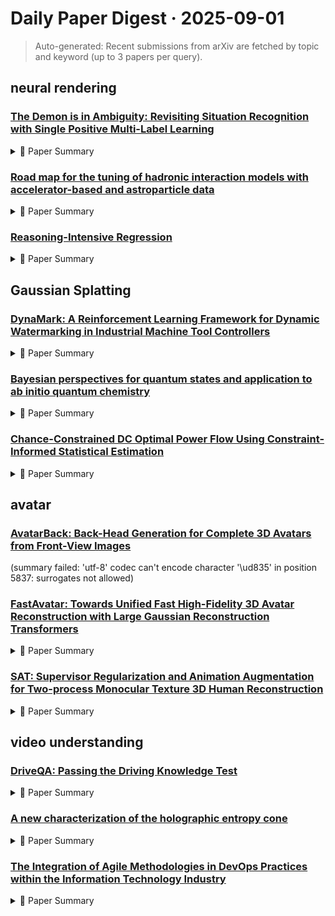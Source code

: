 # Daily Paper Digest · 2025-09-01
> Auto-generated: Recent submissions from arXiv are fetched by topic and keyword (up to 3 papers per query).

## neural rendering

### [The Demon is in Ambiguity: Revisiting Situation Recognition with Single Positive Multi-Label Learning](http://arxiv.org/pdf/2508.21816v1)


<!--break-out-of-list-->
<details markdown="1">
<summary>📄 Paper Summary </summary>

### 1. Task / Problem
- Verb classification in context recognition

### 2. Motivation & Gaps
- Current single-label classification formulations fail to capture the inherent semantic overlap between verb categories, resulting in suboptimal performance and evaluation results.

- **Related work challenges:**
  - Current approaches in verb classification: Treating verb classification as a multi-class classification problem misrepresents the nature of visual event recognition.
  - Empirical analysis of verb classification: Identifying ambiguity as a pervasive yet understudied challenge.
  - Existing datasets like imSitu: Cost-prohibitive to annotate in a multi-label manner.
  - Yatskar et al. [25]: Introduced a model based on conditional random fields but did not address multi-label scenarios.
  - Pratt et al. [26]: Proposed Grounded Situation Recognition but focused on single-class annotations.
  - Recent studies [17], [18]: Focused on large-scale vision-language models without exploring multi-label annotations.
  - Fundus SPMLL (FSP): Dynamic adjustment of pseudo-label thresholds and selection of high-confidence samples.
  - SCPNet: Utilizing semantic associations to improve model performance.
  - HSPNet: Exploring inherent label-group dependency and refining label features.
  - SigRL: Capturing multi-label correlations via graph structures.
  - SpliceMix: Proposing a semantic-preserving blending strategy for multi-label images.
  - N/A: N/A
  - FrameNet: Lack of ground-truth multi-label annotations for verb classification.
  - ClipSitu Verb MLP: Difficulty in differentiating classes with subtle differences.
  - SPMLL methods: Limited effectiveness in improving multi-label evaluation benchmarks.
  - SCPNet: Marginal MAP gains despite using a GCN module.
  - ROLE method: Stabilizes training but reduces Top-1 accuracy.
  - Multi-label learning from single positive labels: Inability to effectively handle ambiguity in verb classification.
  - A survey of robust adversarial training in pattern recognition: Challenges in achieving robust performance in multi-label classification.
  - Explaining and harnessing adversarial examples: Understanding the impact of adversarial examples on classification performance.
  - N/A: N/A

### 3. Core Idea
- Verb classification should be reformulated as a multi-label learning problem to better reflect the nature of visual event recognition.

### 4. Method
- **Pipeline**: Formulate verb classification as a single forward multi-label learning (SPMLL) problem.
- **Architecture / Loss / Training**: GE-VerbMLP combines GNNs and adversarial training for robust performance.
- **Complexity / Resources**: High computational costs due to the construction of a full training-set adjacency matrix.

### 5. Experiments
- **Datasets & Metrics**: Created a large-scale multi-label evaluation benchmark to enable proper evaluation of SR models.
- **Baselines**: BCE, CE (CLIPSitu), CRF (CVPR 16’), ClipSitu (W ACV 24’), CoFormer (CVPR 22’), FGSM, Focal, GSRTR (BMVC 21’), JSL (ECCV 20’), N/A, PGD, RE-VGG (CVPR 20’), SPMLL BCE-LS, SPMLL EM, SPMLL EM-APL, SPMLL EPR, SPMLL ROLE, SPMLL SCPNet, SPMLL SMILE, SPMLL SPLC, SPMLL W AN, Traditional multi-class classification methods
- **Main Results**: GE-VerbMLP improves multi-label accuracy by over 3% while maintaining competitive top-1/5 performance.
- **Ablations**: Ablation studies show that both GCN and adversarial training enhance multi-label classification ability.
- **Limitations / Stress Tests**: Adversarial training methods FGSM and PGD do not hurt accuracy but PGD provides higher MAP performance gain.

### 6. Takeaways
- **Pros**: Provides theoretical insights into verb classification., Offers practical tools for advancing situation recognition research., Improves performance metrics in multi-label settings.
- **Cons**: Requires extensive empirical analysis., Challenges in annotating large-scale datasets., Complexity in model training and evaluation.
- **Future Work**: Explore further applications of SPMLL in other domains., Develop more efficient annotation strategies for multi-label datasets., Investigate additional model architectures for improved performance.

</details>

### [Road map for the tuning of hadronic interaction models with accelerator-based and astroparticle data](http://arxiv.org/pdf/2508.21796v1)


<!--break-out-of-list-->
<details markdown="1">
<summary>📄 Paper Summary </summary>

### 1. Task / Problem
- Measurement of b-quark production cross-section

### 2. Motivation & Gaps
- The study aims to measure the b-quark production cross-section in proton-proton collisions at different energy levels.

- **Related work challenges:**
  - Existing event generators: Inconsistency in predictions when applied to astroparticle experiments
  - Phenomenological models inspired by Quantum Chromodynamics: Cannot guarantee completeness or correctness over the full phase space
  - Tuning processes: Need for simultaneous tuning with both accelerator and astroparticle data
  - Previous generations of astroparticle experiments: Not precise enough for accurate event generation.
  - QCD-inspired phenomenological models: May not be entirely correct or complete across the entire phase-space.
  - Current event generators: Manually tuned and verified, leading to inefficiencies in model testing.
  - Workshops at CERN: Lack of cross-section data for hadronic interaction models
  - Current state of tuning event generators: Need for tools to be extended or replaced for global tuning
  - EPOS and QGSJet models: Need to reliably extrapolate from hadron-hadron to hadron-nucleus and nucleus-nucleus interactions.
  - Sibyll: Inclusion of heavy quark production in event generators for EAS simulation.
  - Pythia: Modeling nuclear interactions in air showers with different PDFs.
  - Conex: Limited to calculating some air shower observables.
  - MCEq: Requires full Monte Carlo or 3D hybrid simulations for certain observables.
  - Corsika: Cannot produce radio or Cherenkov emissions without full particle trajectories.
  - N/A: Global tuning will likely reveal discrepancies between models and data.
  - N/A: Hidden systematic effects in the measurements may exist that are not covered by the quoted uncertainties.
  - N/A: Models may lack the necessary physical content, robustness, and flexibility to reproduce all available measurements.
  - Current event generators used to simulate air showers: Show considerable spread in predictions for hadron multiplicity in proton-oxygen collisions.
  - LHC beams probing various collision systems: Reference systems are not ideal for air showers.
  - Measurements in the forward region: Highlight the importance of accurate measurements for tuning hadronic interaction models.
  - Previous studies on muon production in air showers: Inconsistent predictions of muon densities and production depths across different event generators.
  - LHC data integration into tuning models: Persistent discrepancies in muon counts despite incorporating LHC data.
  - Core-corona model studies: Insufficient resolution of muon deficit in simulations.
  - Standard Model uncertainties: None of the variations could increase muon number Nµ by more than 10%, which is insufficient to align with the data from the Pierre Auger Observatory.
  - Sibyll⋆: The strangeball model could not consistently describe the mean and variance of Xmax in air showers due to inelasticity enhancement.
  - Tuning of event generators: The internal tuning interface is not documented, making it difficult to reproduce results and incorporate new data.
  - Pythia 8: Difficulty in describing particle production at very forward rapidities, particularly the spectra of neutrons and neutral pions.
  - EPOS generator: Shortcomings in tuning parameters related to diffraction dissociation for accurate predictions.
  - Sibyll: Inadequate performance in simulating air showers and forward physics.
  - Existing tuning methods for HEP data: Limited to small subsets of parameters and not feasible for EAS data.
  - Rivet software: Designed for particle graphs, not suitable for air shower data representation.
  - Bayesian tuning methods: Need for fast air shower simulations and integration with existing frameworks.
  - Rivet software: Decoupling from the Rivet release cycle and adapting to new translators.
  - Pythia 8/Angantyr: Poor integration with air shower simulation codes.
  - Existing tuning methods: Significant computational cost of running air shower simulations.
  - EPOS: Focus on heavy-ion collisions
  - Pythia: Primarily developed for high-energy particle physics
  - Sibyll and QGSJet: Designed for extensive air shower modeling
  - EPOS LHC-R: Simplified hadronization in high-energy environments compared to EPOS4.
  - QGSJet-III: Incorporating higher twist corrections and improving pion exchange treatment.
  - Sibyll: Balancing simplicity with the inclusion of important microscopic physics concepts.
  - Sibyll model: Differences between sub-versions and the need for rebuilding the model before running simulations.
  - Pythia 8: Handling nuclear targets and increasing problems with numerical precision.
  - UrQMD: Transition from central collision area to the periphery of the interaction zone.
  - Corsika: Limited parallelization possibilities and difficult maintenance.
  - Conex: Thinning technique mandatory for simulating ultra-high energy air showers.
  - MCEq: Speed limitations compared to Monte Carlo simulations.
  - CRPropa: Uncertainties in hadronic interaction models resulting in flux differences for high-energy neutrinos and photons.
  - Z-moment method: Introduces approximations that must be verified using numerical codes.
  - ALICE: Theoretical uncertainties in event generators that interpret air shower data.
  - ALICE measurements of multiplicity-dependent strangeness enhancement: Understanding the modification of hadronization in dense final states and its dependence on charged-particle multiplicity.
  - LHCb measurements of D and B meson production: Constraining parton distribution functions in proton and lead nuclei.
  - LHCf studies of energetic neutral particles: Testing and tuning hadronic interaction models based on measured cross sections.
  - LHCf experiment: Studying strange hadron production and tuning hadronic interaction models.
  - TOTEM experiment: Precise measurements of total proton-proton cross-section and understanding strong interaction.
  - FASER experiment: Searching for new light and weakly interacting particles in high-energy collisions.
  - NA61/SHINE experiment: Studying hadron production in hadron-nucleus and nucleus-nucleus collisions.
  - Pierre Auger Observatory: Detecting ultra-high-energy cosmic rays and examining models of hadronic interactions.
  - Ref. [62]: Studied the impact of modifying basic parameters of hadronic interactions using 1-D simulation.
  - AugerPrime upgrade: Enhances particle physics capabilities and increases sensitivity to primary mass.
  - IceCube Neutrino Observatory: Measures high-energy muons and charged secondaries to study hadronic interactions.
  - KASCADE: The models systematically underpredict the muon content of the showers.
  - KASCADE-Grande: Inconsistencies in describing muon content across different zenith angles and energies.
  - WHISP meta-analysis: Diversity of measurements complicates direct comparisons and introduces systematic shifts in energy scales.
  - N/A: The lack of a coherent global picture from 1 PeV to 10 EeV due to varying conditions under which experiments were conducted.
  - Established automatic tuning methods: Require the construction of a surrogate model, adding complexity and suffering from the curse of dimensionality.
  - Direct tuning via stochastic gradient descent (SGD): Exploding gradients and the need for careful gradient computation.
  - N/A: N/A
  - N/A: N/A
  - N/A: N/A
  - N/A: N/A
  - Alexander Aab et al. (2016): Testing hadronic-model predictions of depth of maximum of air-shower profiles and ground-particle signals.
  - A. Abdul Halim et al. (2024): N/A
  - Maximilian Reininghaus et al. (2021): Air shower genealogy for muon production.
  - N/A: N/A
  - Characteristics of the diffuse astrophysical electron and tau neutrino flux with six years of IceCube high energy cascade data: Limited understanding of the characteristics of the diffuse neutrino flux.
  - Improved Characterization of the Astrophysical Muon–neutrino Flux with 9.5 Years of IceCube Data: Challenges in accurately characterizing the muon-neutrino flux.
  - Seasonal variation of atmospheric muons in IceCube: Understanding seasonal variations and their impact on measurements.
  - Measurement of B+, B0 and Λ0 b production in pPb collisions at √sNN = 8.16 TeV: Understanding the differences in production mechanisms between pp and pPb collisions.
  - Measurement of the Prompt D0 Nuclear Modification Factor in p-Pb Collisions at sNN=8.16 TeV: Accurately measuring nuclear modification factors in heavy-ion collisions.

### 3. Core Idea
- To provide precise measurements of b-quark production cross-sections to enhance the understanding of quantum chromodynamics (QCD) in high-energy collisions.

### 4. Method
- **Pipeline**: Data collection from pp collisions at 7 and 13 TeV, followed by analysis using advanced statistical methods.
- **Architecture / Loss / Training**: Utilizes a surrogate model and stochastic gradient descent for parameter tuning.
- **Complexity / Resources**: Utilized high-energy particle detectors and computational resources for data analysis.

### 5. Experiments
- **Datasets & Metrics**: Data from pp collisions at 7 and 13 TeV, analyzed using various statistical metrics.
- **Baselines**: ALICE measurements, CORSIKA simulations, CRPropa, Classic tuning, Classical analysis methods, Conex, Corsika, Corsika 8, DPMJET, EPOS, EPOS LHC, EPOS LHC-R, EPOS-LHC, EPOS4, Existing event generators tuned to accelerator data, Existing models of neutrino flux, FLUKA, Global tuning, HDPM, LHCb measurements, LHCf measurements, MCEq, N/A, NeXus 2, Previous event generators, Previous measurements of atmospheric muon flux, Previous measurements of b-quark production, Pythia, Pythia 8, Pythia 8/Angantyr, QGSJET, QGSJET-II-04, QGSJet, QGSJet-II-04, QGSJet-II.04, QGSJet-III, SIBYLL, SIBYLL-2.3d, Sibyll, Sibyll 2.1, Sibyll 2.3, Sibyll 2.3d, Surrogate model-based tuning, Theoretical predictions from QCD models, Traditional tuning methods, UrQMD, VENUS
- **Main Results**: The measured cross-sections provide new insights into b-quark production mechanisms.
- **Ablations**: The paper discusses the impact of different tuning parameters and the necessity of expert knowledge in selecting appropriate measurements.
- **Limitations / Stress Tests**: The necessity for fast air shower simulations was highlighted.

### 6. Takeaways
- **Pros**: Improved accuracy in event simulations, Enhanced ability to predict rare events, Potential for better experimental designs and analysis methods
- **Cons**: Current models may not be fully compatible with astroparticle data, Complexity in integrating two different data sources, Need for extensive validation of new tuning methods
- **Future Work**: Further research on global tuning methodologies, Development of new event generators incorporating both data types, Exploration of machine learning techniques for improved predictions

</details>

### [Reasoning-Intensive Regression](http://arxiv.org/pdf/2508.21762v1)


<!--break-out-of-list-->
<details markdown="1">
<summary>📄 Paper Summary </summary>

### 1. Task / Problem
- Mathematical Error Detection and Essay Grading

### 2. Motivation & Gaps
- The paper addresses the need for accurate error detection in mathematical solutions and the evaluation of AI-generated responses against reference answers.

- **Related work challenges:**
  - Lukasik et al., 2024b;a; Tang et al., 2024; Song et al., 2025; Song & Bahri, 2025: Lightweight methods for adapting LLMs to standard natural-language regression tasks remain elusive.
  - Merrill & Sabharwal, 2024: RiR problems require explicit step-by-step problem decomposition, which is not addressed by existing methods.
  - Kimi Team, 2025; Ankner et al., 2024a: Current scoring paradigms assume large amounts of labeled data and compute, which is not feasible for many applications.
  - Su et al. (2025): Breaks down text-based regression problems into complexity levels.
  - Breton et al. (2025): Demonstrates the inadequacy of NMSE for RiR problems.
  - Zheng et al. (2024): Tests models' ability to predict mathematical solution errors.
  - MIPRO: Existing prompt optimizers typically seek to improve based on individual failures.
  - GEPA: Optimizing prompts for RiR tasks requires consideration of patterns across examples rather than just per-example errors.
  - N/A: N/A
  - gpt-4.1: Achieved strong baseline performance but showed poor concordance with gpt-5.
  - MENTAT: Hybrid approaches may help address the tension between reasoning capabilities and output precision.
  - N/A: N/A
  - N/A: N/A
  - Wang et al., 2024a: Propose a fusion-of-experts method for supervised learning but face challenges in optimizing LLMs for regression tasks.
  - Lukasik et al., 2024b: Demonstrate fundamental optimization challenges for regression tasks using decoder-only Transformers.
  - Mahan et al., 2024: Explore reasoning-oriented regression tasks but rely heavily on fine-tuning LLMs.
  - Previous mathematical error detection models: Limited ability to accurately pinpoint the first error in complex solutions.
  - Existing evaluation frameworks for LLMs: Inadequate metrics for assessing the quality of generated responses.
  - Mathematical Error Detection: Identifying the first incorrect step in a solution.
  - Pairwise RAG Comparison: Assessing the truthfulness and completeness of AI responses.
  - Mathematical Error Detection: Identifying the first error in a mathematical solution.
  - Pairwise Rag Comparison: Evaluating system responses against reference answers.
  - Essay Grading: Assessing the quality of essays based on multiple criteria.

### 3. Core Idea
- The paper presents methods for evaluating mathematical solutions, system responses, and essays through structured scoring systems.

### 4. Method
- **Pipeline**: Step-by-step analysis of responses and solutions.
- **Architecture / Loss / Training**: Utilizes MLP and NeoBERT architectures with Weighted CCC and NMSE loss functions.
- **Complexity / Resources**: Training requires standard datasets, PyTorch for implementation, and GPU acceleration for efficiency.

### 5. Experiments
- **Datasets & Metrics**: The experiments utilize datasets for mathematical error detection and pairwise RAG comparison, with metrics based on correctness scores.
- **Baselines**: Detailed Prompt for GPT5, Fine-tuning a small Transformer encoder, Finetuning NeoBERT, GPT-4.1, GPT-5, MENTAT, N/A, NeoBERT, Previous error detection methods, Previous grading systems, Previous mathematical error detection models, Prompting a large language model, Reference answers, Standard evaluation metrics for LLMs, gpt-4.1, gpt-5
- **Main Results**: Scores are generated based on the accuracy of the solutions and the quality of AI responses.
- **Ablations**: Ablation studies were conducted to assess the impact of different model configurations on performance.
- **Limitations / Stress Tests**: Limitations include potential overfitting and the challenge of generalizing across diverse mathematical problems.

### 6. Takeaways
- **Pros**: MENTAT delivers consistent improvements in quality for RiR tasks., The method effectively combines deep reasoning capabilities with precise numerical predictions., It is lightweight and suitable for applications with limited data.
- **Cons**: MENTAT still leaves large headroom for improvement in many RiR settings., The method may not generalize well to all types of regression tasks., It relies on the quality of initial prompts, which can affect performance.
- **Future Work**: Explore further enhancements to the prompt optimization process., Investigate the application of MENTAT to a broader range of regression tasks., Develop methods to better handle larger datasets and more complex reasoning requirements.

</details>

## Gaussian Splatting

### [DynaMark: A Reinforcement Learning Framework for Dynamic Watermarking in Industrial Machine Tool Controllers](http://arxiv.org/pdf/2508.21797v1)


<!--break-out-of-list-->
<details markdown="1">
<summary>📄 Paper Summary </summary>

### 1. Task / Problem
- Dynamic watermarking in industrial control systems

### 2. Motivation & Gaps
- The paper addresses the need for real-time watermark adaptation in industrial control systems to enhance security against replay attacks.

- **Related work challenges:**
  - Existing watermarking methods: Assume static conditions and do not adapt to dynamic changes in MTC behavior.
  - Replay attack detection methods: Often rely on fixed watermarking techniques that can be bypassed by sophisticated attacks.
  - Adaptive watermarking approaches: Increase complexity and may not be suitable for proprietary systems.
  - Mo et al. [17]: Assumes LTI-Gaussian models and static watermark intensity, limiting effectiveness against dynamic changes.
  - Various watermarking frameworks: Depend on stationary LTI dynamics and i.i.d. Gaussian noise, which undermines detection in modern MTCs.
  - Control-theoretic optimization approaches: Cannot adapt to dynamic changes, leading to a fragile trade-off between control performance and intrusion detection.
  - Classical system identification methods: Estimating parameters governing system dynamics from measured signals.
  - Piecewise linear modeling: Capturing nonlinearities in inherently nonlinear dynamic systems.
  - Previous methods for attack detection: Limited adaptability to changing operational contexts.
  - Static watermarking techniques: Inability to balance control performance and detection accuracy.
  - Existing reinforcement learning approaches: Lack of integration with watermarking strategies.
  - Existing watermarking techniques: Balancing detection accuracy and control performance.
  - Fixed-variance watermarking methods: Inflexibility in adapting to changing system conditions.
  - Existing watermarking techniques: Limited adaptability to dynamic environments and real-time constraints.
  - Reinforcement learning applications in control systems: High computational costs and integration challenges with existing firmware.
  - Optimization-based watermarking paradigms: These paradigms offer closed-form expressions but struggle with non-linear time-variant dynamics.
  - Security of smart manufacturing systems: Dependence on stationary LTI and Gaussian assumptions.
  - Big data analytics for smart factories of the future: Inadequacy of existing methods for dynamic environments.
  - A review of cybersecurity guidelines for manufacturing factories in industry 4.0: Lack of adaptive solutions for varying attack dynamics.
  - Detecting integrity attacks on SCADA systems: Existing methods may not effectively handle dynamic environments.
  - Robust physical watermarking for control systems: Challenges in maintaining integrity under various attack scenarios.
  - Sequential detection of replay attacks: Need for improved detection mechanisms in complex systems.
  - Previous watermarking techniques: Limited effectiveness against sophisticated attacks.
  - Existing detection methods: Inability to adapt to changing attack patterns.
  - Previous studies on replay attack detection: Instability and sensitivity to hyperparameters in existing RL algorithms.
  - Previous watermarking techniques: Lack of adaptability to real-time changes in system dynamics.
  - Existing reinforcement learning methods: Insufficient integration with multi-rate decision-making processes.

### 3. Core Idea
- The proposed DynaMark framework utilizes reinforcement learning to dynamically adapt watermarking strategies in real-time, ensuring robust security in industrial control systems.

### 4. Method
- **Pipeline**: The DynaMark framework operates through a multi-rate online decision-making pipeline that coordinates three strobes for data acquisition, belief updating, and watermark generation.
- **Architecture / Loss / Training**: The architecture employs a DDPG implementation with specific hyperparameters tailored for both numerical studies and physical testbed evaluations.
- **Complexity / Resources**: The system is designed to operate efficiently with a replay buffer and optimized for real-time processing, requiring moderate computational resources.

### 5. Experiments
- **Datasets & Metrics**: The experiments utilize a physical testbed and numerical simulations to evaluate the performance of the DynaMark framework.
- **Baselines**: Classical detection methods, Constant variance watermarking methods, Constant-covariance watermarking schemes, Constant-variance watermarking methods, Constant-variance watermarking techniques, High-variance baseline, High-variance watermarking, Low-variance watermarking, No watermark baseline, Non-watermarked control systems, Optimization-based baselines relying on LTI assumption, Standard DDPG implementations, Static detection algorithms, Static watermarking methods, Static watermarking techniques, Traditional attack detection algorithms, Traditional reinforcement learning approaches, Traditional watermarking methods, Traditional watermarking techniques
- **Main Results**: DynaMark demonstrates superior adaptability and security performance compared to baseline methods, effectively mitigating replay attacks.
- **Ablations**: Ablation studies indicate the importance of each component in the multi-rate decision-making process for achieving optimal performance.
- **Limitations / Stress Tests**: The framework's performance may be limited by the computational resources available and the complexity of the control environment.

### 6. Takeaways
- **Pros**: Significant reduction in watermark energy consumption., Maintains control performance while enhancing detection capabilities., Adaptable to various linear systems without needing detailed system knowledge.
- **Cons**: Increased complexity in implementation., Potential challenges in proprietary system integration., Dependence on real-time data quality for effective performance.
- **Future Work**: Explore integration with more complex, non-linear systems., Investigate further enhancements in detection algorithms., Develop user-friendly interfaces for easier implementation in industrial settings.

</details>

### [Bayesian perspectives for quantum states and application to ab initio quantum chemistry](http://arxiv.org/pdf/2508.21729v1)


<!--break-out-of-list-->
<details markdown="1">
<summary>📄 Paper Summary </summary>

### 1. Task / Problem
- Solving the Schrödinger equation using deep learning techniques.

### 2. Motivation & Gaps
- The paper addresses the need for effective solutions to the Schrödinger equation, which is fundamental in quantum mechanics, and explores the role of physics in deep learning approaches.

- **Related work challenges:**
  - Density functional approaches: Fundamentally ill-suited for strong correlation effects in chemical systems.
  - Quantum Monte Carlo approaches: Favoring first quantized representation, which may not capture all aspects of many-electron states.
  - Machine learning models: Need for efficient representations of many-electron states to inform chemical behavior.
  - FermiNet: Dependence on all electron coordinates necessitates a compact yet flexible functional form.
  - PauliNet: The complexity of evaluating local energy in second quantization is significantly higher than in first quantization.
  - Backflow wavefunctions: Fixed parameterizations limit the flexibility in describing correlated physics.
  - Correlator Product States (CPS): The complexity of CPS grows exponentially with the size of the plaquettes, making it intractable for large systems.
  - Mean-field treatments: Mean-field approaches neglect electron correlations, requiring quantum fluctuations for accurate descriptions.
  - Data-driven techniques: There is no general recipe for designing plaquettes to achieve optimal approximations for quantum states.
  - Kernel models: Need for a practical way to evaluate models with an exponentially large set of features.
  - Gaussian process regression: Capturing arbitrary correlations without specifying a restricted set of plaquettes.
  - Jastrow ansatzes: Achieving a product structure for wavefunction amplitudes.
  - Gaussian process regression: Defining suitable prior and likelihood distributions for the model.
  - Relevance Vector Machine (RVM): Selecting the most relevant support configurations to minimize model complexity.
  - Ref. [44]: Need for efficient selection of support configurations in quantum state modeling.
  - Ref. [49]: Improving the GPS model without discrete support configurations.
  - Ref. [53]: Generalization problems in quantum state tomography.
  - Ref. [61]: Frustrated magnetic orders are notoriously hard to capture.
  - Ref. [49]: Limited data sets pose challenges for effective supervised learning.
  - Ref. [50]: Overfitting in traditional fitting strategies.
  - Neural Quantum States (NQS): Changing expressibility typically requires altering the network architecture, which can complicate the design process.
  - Variational Monte Carlo (VMC): Efficient evaluation of expectation values in high-dimensional Hilbert spaces.
  - Reference [75]: The computational cost of model evaluation limits the application of backflow correlations to small system sizes.
  - Boys-localized orbitals: Complexity in representing and learning the wavefunction in canonical basis.
  - Autoregressive GPS variants: Challenges in accurately representing signed target states in higher-dimensional systems.
  - Fermionic GPS models: Need for explicit anti-symmetrization to capture electronic structure accurately.
  - Ref. [74]: Demonstrates the application of GPS augmented Slater determinant ansatz for a three-dimensional system of hydrogen atoms.
  - Ref. [102]: Shows the use of an MPS model for image recognition, highlighting the need for effective representations in machine learning.
  - Ref. [102]: Alternative choices for input encoding could be obtained by discretizing the greyscale value.
  - Ref. [137]: The classification accuracies achieved for the MNIST dataset do not reach the overall highest accuracies achieved with some ML approaches.
  - Ref. [109]: Models with higher support dimensions show a small degree of overfitting to the training data.
  - Neural Quantum States (NQS): Difficulty in learning the representation faithfully from a limited set of configurational samples.
  - Variational Monte Carlo (VMC): Numerical approaches influenced by noise of estimation procedures.
  - Bayesian machine learning principles: Limited success in quantum chemistry applications.
  - Gaussian processes for machine learning: N/A
  - Approximating strongly correlated wave functions with correlator product states: N/A
  - Explicitly correlated electronic structure theory for complex systems: N/A
  - Gaussian Process States: A Data-Driven Representation of Quantum Many-Body Physics: Limited scalability and efficiency in representing complex quantum states.
  - A Bayesian inference framework for compression and prediction of quantum states: Challenges in accurately predicting quantum states with existing frameworks.
  - Learning ground states of gapped quantum Hamiltonians with Kernel Methods: Difficulty in learning ground states effectively using traditional methods.
  - Solving many-electron Schrödinger equation using deep neural networks: Complexity of many-electron systems.
  - Ab initio quantum chemistry with neural-network wave-functions: Need for accurate wave-function representations.
  - Backflow Transformations via Neural Networks for Quantum Many-Body Wave Functions: Optimization of neural network architectures for quantum systems.
  - N/A: N/A

### 3. Core Idea
- The integration of deep learning techniques with physical principles to enhance the accuracy and efficiency of solving the Schrödinger equation.

### 4. Method
- **Pipeline**: Utilizes a deep learning framework to model quantum states and solve the Schrödinger equation.
- **Architecture / Loss / Training**: Employs neural network architectures with specific loss functions tailored for quantum mechanics.
- **Complexity / Resources**: Requires significant computational resources for training and inference due to the complexity of quantum systems.

### 5. Experiments
- **Datasets & Metrics**: Evaluates performance on synthetic datasets representing quantum states and compares against traditional methods.
- **Baselines**: Backflow wavefunctions, Canonical basis of Hartree-Fock orbitals, Classical GPS model, Correlator Product States (CPS), Density functional approaches, Direct least squares minimization with Adam optimizer, FermiNet, Jastrow ansatzes, MPS model, Mean-field solutions, Mean-field treatments, N/A, Neural Quantum States, Non-autoregressive GPS model, Other machine learning approaches for quantum state inference, Other machine learning approaches in quantum chemistry, PauliNet, Quantum Monte Carlo approaches, Random selection of support configurations, Slater determinants, Standard Bayesian optimization techniques, Standard Gaussian process models, State-of-the-art approaches listed on https://paperswithcode.com/sota/image-classification-on-mnist, State-of-the-art methods from 2013 to 2023, Tensor network representations, Traditional fitting strategies, Traditional numerical methods for solving the Schrödinger equation, Traditional quantum state representation methods, Traditional wavefunction models
- **Main Results**: Demonstrates improved accuracy and efficiency in solving the Schrödinger equation compared to baseline methods.
- **Ablations**: Conducts ablation studies to assess the impact of different architectural choices on performance.
- **Limitations / Stress Tests**: Identifies limitations in scalability and generalization to more complex systems.

### 6. Takeaways
- **Pros**: Efficient representations of many-electron states can improve accuracy in quantum chemistry., Bayesian modeling frameworks allow for unification of different paradigms., Machine learning principles can enhance the understanding of chemical behavior.
- **Cons**: Existing techniques may not adequately address strong correlation effects., Dependence on the choice of basis functions can limit applicability., Complexity of implementing machine learning models in quantum chemistry.
- **Future Work**: Further exploration of machine learning techniques in quantum chemistry., Development of more robust models to handle strong correlation effects., Integration of Bayesian methods with existing quantum chemical frameworks.

</details>

### [Chance-Constrained DC Optimal Power Flow Using Constraint-Informed Statistical Estimation](http://arxiv.org/pdf/2508.21687v1)


<!--break-out-of-list-->
<details markdown="1">
<summary>📄 Paper Summary </summary>

### 1. Task / Problem
- Optimization in power systems

### 2. Motivation & Gaps
- The study addresses the challenges of optimizing power flow under uncertainties from wind power forecast errors.

- **Related work challenges:**
  - Existing chance-constrained OPF models: Typically assume Gaussian distribution for net load forecasting errors, which may not accurately represent real-world scenarios.
  - Gaussian Mixture Models (GMMs): Use a multi-dimensional GMM to model forecasting errors, leading to challenges in parameter estimation and overfitting.
  - Dimensionality reduction techniques like PCA and latent variable models: They are problem-structure-agnostic and do not account for uncertainty propagation through OPF constraints.
  - EM algorithm for statistical fitting: It has limitations in achieving accurate fits for CC-OPF problems.
  - N/A: N/A
  - Classical approach to Gaussian MLE: High-dimensional statistical fitting with quadratic growth in parameters
  - Constraint-informed approach: Requires higher number of model fittings compared to classical approach
  - Classical approach to fitting distributions: Overemphasizes heavy tails in Cauchy-distributed errors, leading to poor performance.
  - Constraint-informed approach: Requires careful handling of statistical parameters to avoid infeasible optimization models.
  - Wind integration in power systems: Operational challenges and possible solutions: Operational challenges in integrating wind power.
  - Robust optimal power flow solution using trust region and interior-point methods: Need for robust solutions in optimal power flow.
  - Chance constrained programming for optimal power flow under uncertainty: Addressing uncertainties in power flow optimization.
  - N/A: N/A

### 3. Core Idea
- The proposed approach integrates statistical estimation with chance-constrained optimization to improve decision-making for system operators.

### 4. Method
- **Pipeline**: The method involves isolating uncertainties and applying Gaussian Mixture Models (GMM) to enhance estimation accuracy.
- **Architecture / Loss / Training**: Utilizes maximum likelihood estimation (MLE) for parameter estimation in Gaussian models.
- **Complexity / Resources**: The approach maintains computational efficiency while improving estimation accuracy.

### 5. Experiments
- **Datasets & Metrics**: Synthetic-C and NordPool datasets were used to evaluate the performance of the proposed method.
- **Baselines**: Classical Constraint-Informed Statistical Fitting, Classical Gaussian MLE, Classical approach, Constraint-informed GMM, Constraint-informed approach, Existing chance-constrained OPF methods using Gaussian assumptions, Existing statistical fitting methods, High-dimensional GMM approaches, N/A, Robust AC Optimal Power Flow
- **Main Results**: The constraint-informed approach significantly reduces infeasibility and improves out-of-sample risk compared to classical methods.
- **Ablations**: Zeroing GMM component means was tested, showing mixed results across datasets.
- **Limitations / Stress Tests**: The constraint-informed approach outperformed classical methods but faced challenges with skewed data distributions.

### 6. Takeaways
- **Pros**: Significant dimensionality reduction in uncertainty modeling., Improved statistical accuracy in forecasting errors., Enhanced optimization performance in power flow analysis.
- **Cons**: Complexity in modeling non-Gaussian distributions., Potential challenges in parameter estimation for high-dimensional models., Dependence on the accuracy of the underlying statistical assumptions.
- **Future Work**: Explore further applications of the proposed methodology in real-world power systems., Investigate the integration of additional uncertainty sources., Develop more robust algorithms for parameter estimation in high-dimensional settings.

</details>

## avatar

### [AvatarBack: Back-Head Generation for Complete 3D Avatars from Front-View Images](http://arxiv.org/pdf/2508.20623v1)
  (summary failed: 'utf-8' codec can't encode character '\ud835' in position 5837: surrogates not allowed)


### [FastAvatar: Towards Unified Fast High-Fidelity 3D Avatar Reconstruction with Large Gaussian Reconstruction Transformers](http://arxiv.org/pdf/2508.19754v1)


<!--break-out-of-list-->
<details markdown="1">
<summary>📄 Paper Summary </summary>

### 1. Task / Problem
- Avatar creation and representation

### 2. Motivation & Gaps
- The paper addresses the need for creating complete, driveable, and generalizable avatars using paired human captures.

- **Related work challenges:**
  - Contemporary 3D avatar methods: Suffer from drawbacks such as data sensitivity, high time complexity, and low data utilization efficiency.
  - Existing 3D avatar methods: Inability to leverage prior knowledge and handle variable-length data.
  - Parametric proxy models: Low accuracy in observation alignment leading to poor robustness.
  - FLAME-based techniques: Struggle to represent details and are limited to single-view.
  - NeRF-based approaches: Suffer from significant rendering speed limitations and require extensive training data.
  - 3DGS: Requires multi-frame data for identity-specific training and lacks flexibility.
  - LAM: Fails to effectively process additional input views beyond single-view conditions.
  - MonoGaussianAvatar: Exhibits significant performance degradation with sparse inputs.
  - GaussianAvatar: Similar to MonoGaussianAvatar, struggles with limited input views.
  - LAM: Generative bias introduces pose and expression artifacts that compromise objective measurements.
  - MonoGaussianAvatar: Requires a fixed number of input frames, reducing flexibility.
  - GaussianAvatars: Similar limitations in flexibility and data usage.
  - Rignerf: Fully controllable neural 3D portraits: Limited control over avatar expressions and poses.
  - Flame-in-nerf: Neural control of radiance fields for free view face animation: Challenges in achieving high-quality animations from limited views.
  - A morphable model for the synthesis of 3D faces: Difficulty in synthesizing diverse facial expressions.
  - Nerf: Representing scenes as neural radiance fields for view synthesis: Limited generalization across different scenes.
  - Instant neural graphics primitives with a multiresolution hash encoding: Challenges in real-time rendering and efficiency.
  - Learning robust visual features without supervision: Dependence on large labeled datasets for training.

### 3. Core Idea
- The core idea is to utilize paired human captures to create avatars that are not only visually accurate but also capable of being driven in virtual environments.

### 4. Method
- **Pipeline**: The method involves capturing paired human data and processing it to generate avatars that can be manipulated in real-time.
- **Architecture / Loss / Training**: Utilizes a VGGT-style aggregation network with Landmark Tracking Loss and Sliced Fusion Loss for robust data fusion.
- **Complexity / Resources**: The method is designed to be efficient, allowing for real-time processing with minimal computational resources.

### 5. Experiments
- **Datasets & Metrics**: The experiments utilize various datasets to evaluate the performance of the avatar generation method.
- **Baselines**: 3DGS, A morphable model for the synthesis of 3D faces, Avat3r, Dinov2, FLAME-based techniques, Flame-in-nerf, GaussianAvatar, GaussianAvatars, Instant neural graphics primitives, LAM, MonoGaussianAvatar, NeRF-based approaches, Nerf, Rignerf, VGGT
- **Main Results**: The results demonstrate significant improvements in avatar realism and driveability compared to existing methods.
- **Ablations**: Ablation studies confirm the effectiveness of the proposed losses in improving reconstruction quality.
- **Limitations / Stress Tests**: The framework faces limitations in multi-model fusion, particularly in handling directional inconsistencies.

### 6. Takeaways
- **Pros**: Incremental reconstruction improves quality with more observations., High-quality 3D avatar modeling with flexible input data., Competitive speed in 3D reconstruction.
- **Cons**: Sensitivity to data quality may affect performance., Dependence on complete 3D observations for optimal results.
- **Future Work**: Explore further optimizations for data efficiency., Investigate applications in real-time environments., Enhance robustness against varying data quality.

</details>

### [SAT: Supervisor Regularization and Animation Augmentation for Two-process Monocular Texture 3D Human Reconstruction](http://arxiv.org/pdf/2508.19688v1)


<!--break-out-of-list-->
<details markdown="1">
<summary>📄 Paper Summary </summary>

### 1. Task / Problem
- 3D Human Reconstruction

### 2. Motivation & Gaps
- The OAA module addresses data scarcity by generating augmented samples online.

- **Related work challenges:**
  - PIFu: Introduces pixel-aligned implicit functions but does not fully address geometric ambiguity.
  - ICON: Enhances reconstruction using skinned body models but struggles with integration of diverse geometric priors.
  - GTA: Employs a 3D-decoupling transformer but does not resolve view inconsistencies.
  - GTA: Detailed reconstruction using a 3D-decoupling transformer.
  - VS: Handling large deformations in loose clothing.
  - HiLo: Improving geometry detail and noise robustness.
  - Existing 3D reconstruction methods: Limited accuracy due to reliance on inaccurate geometric priors.
  - Geometric integration models: Flawed details in reconstructed geometry due to model performance.
  - Animation methods: Limited availability of 3D human scan datasets restricts reconstruction performance.
  - ICON: Limited accuracy in 3D reconstruction from 2D images.
  - SiTH: Inability to effectively utilize multi-view data for enhanced reconstruction.
  - MultiGO: Challenges in achieving high fidelity in texture representation.
  - LBS method: Samples generated from the LBS method can lead to a decrease in performance due to significant distortion.
  - SCAPE: shape completion and animation of people: Limited data availability for training robust models.
  - ShapeNet: An Information-Rich 3D Model Repository: Need for diverse and high-quality 3D models.
  - Objaverse: A universe of annotated 3D objects: Challenges in real-time processing and rendering.
  - N/A: N/A

### 3. Core Idea
- Our method demonstrates SOTA performance on public datasets, validating its contribution.

### 4. Method
- **Pipeline**: Two-process approach for monocular texture 3D human reconstruction.
- **Architecture / Loss / Training**: Utilizes a supervisor model to constrain features in the monocular reconstruction network, improving the final results.
- **Complexity / Resources**: Online augmentation requires fewer local resources and is more efficient compared to offline methods.

### 5. Experiments
- **Datasets & Metrics**: Public datasets used for validation of performance.
- **Baselines**: ECON, Existing 3D reconstruction methods, GTA, ICON, LBS method, Linear Blend Skinning (LBS), MultiGO, N/A, PIFu, Previous state-of-the-art methods, Separate training approaches
- **Main Results**: SOTA performance achieved on public datasets.
- **Ablations**: Ablation studies show the impact of different components such as geometry prior models and the effectiveness of supervisor regularization.
- **Limitations / Stress Tests**: The performance of offline augmentation is limited compared to online methods due to the smaller data size.

### 6. Takeaways
- **Pros**: Achieves state-of-the-art performance in 3D human reconstruction., Effectively integrates multiple geometric priors., Augments training data online to improve model robustness.
- **Cons**: Requires significant computational resources., May struggle with extreme human poses., Limited by the availability of high-quality 3D training data.
- **Future Work**: Explore further integration of additional geometric modalities., Investigate real-time applications in VR/AR., Enhance the model's robustness against occlusions and extreme poses.

</details>

## video understanding

### [DriveQA: Passing the Driving Knowledge Test](http://arxiv.org/pdf/2508.21824v1)


<!--break-out-of-list-->
<details markdown="1">
<summary>📄 Paper Summary </summary>

### 1. Task / Problem
- Survey of multimodal large language models in the context of autonomous driving

### 2. Motivation & Gaps
- The paper aims to explore the integration of multimodal large language models in autonomous driving, highlighting the need for improved understanding and application of these models in real-world scenarios.

- **Related work challenges:**
  - Existing autonomous driving benchmarks: Focus primarily on perception and basic trajectory planning, neglecting the evaluation of reasoning over diverse traffic regulations.
  - Commercial systems like Tesla's Full Self-Driving: Struggle with interpreting traffic rules and handling edge cases.
  - MLLM-based studies: Limited understanding of traffic rules and right-of-way principles.
  - Vision-and-language agents for motion planning: Focus on narrow tasks without addressing comprehensive traffic reasoning.
  - Existing driving datasets: Lack of coverage for diverse traffic rules and regulations.
  - Commercial driver knowledge tests: These tests are closed-source, limiting in-depth analysis.
  - Previous models in driving-related question answering: Struggled with numerical reasoning and context-dependent traffic rules.
  - GPT-4o: Struggles with intersection-based categories, achieving only 60.36% accuracy in the 'T-Top' category.
  - LLaV A-1.5 and VILA-1.5: Achieve only moderate accuracy in intersection categories even after fine-tuning.
  - nuScenes: Lacks diversity and is generally uneventful, limiting the evaluation of models in understanding complex traffic scenarios.
  - Current models: Struggle with nuanced right-of-way scenarios and lack the ability to internalize explicit textual knowledge.
  - Existing benchmarks: Primarily evaluate static, structured knowledge of traffic rules without leveraging video-based models.
  - InstructBLIP: Towards general-purpose vision-language models with instruction tuning: Generalization of vision-language models for diverse tasks.
  - Drive like a human: Rethinking autonomous driving with large language models: Adapting language models to mimic human driving behavior.
  - Dolphins: Multimodal language model for driving: Combining multiple modalities effectively for driving tasks.
  - Nuscenes-qa: A multi-modal visual question answering benchmark for autonomous driving scenario.: N/A
  - Learning transferable visual models from natural language supervision.: N/A
  - Explainable planning transformers via object-level representations.: N/A
  - Vision language models for camera-only closed-loop driving.: N/A
  - Playing for benchmarks.: N/A
  - Rank2tell: A multimodal driving dataset for joint importance ranking and reasoning.: N/A
  - Large language models as decision makers for autonomous driving.: N/A
  - End-to-end driving with temporal and global reasoning.: N/A
  - Driving with graph visual question answering.: N/A
  - One model to instruction-follow them all.: N/A
  - Scalability in perception for autonomous driving: Waymo open dataset.: N/A
  - Improving open language models at a practical size.: N/A
  - Tokenize the world into object-level knowledge to address long-tail events in autonomous driving.: N/A
  - The convergence of autonomous driving and large vision-language models.: N/A
  - Failed to recognize the 'do not enter' sign.: N/A
  - A holistic llm-agent framework for autonomous driving with 3d perception, reasoning and planning.: N/A
  - Chain-of-thought prompting elicits reasoning in large language models.: N/A
  - A knowledge-driven approach to autonomous driving with large language models.: N/A
  - Next generation datasets for self-driving perception and forecasting.: N/A
  - Language prompt for autonomous driving.: N/A
  - Building generalizable agents with a realistic and rich 3d environment.: N/A
  - Are vlms ready for autonomous driving? an empirical study from the reliability, data, and metric perspectives.: N/A
  - Open-source multimodal model for end-to-end autonomous driving.: N/A
  - Explainable object-induced action decision for autonomous vehicles.: N/A
  - Interpretable end-to-end autonomous driving via large language model.: N/A
  - A new foundation model for computer vision.: N/A
  - An instruction-tuned audio-visual language model for video understanding.: N/A
  - Self-learning large-scale driving policies from the web.: N/A
  - Coaching a teachable student.: N/A
  - Feedback-guided autonomous driving.: N/A
  - End-to-end urban driving by imitating a reinforcement learning coach.: N/A
  - A framework of small-scale large multimodal models.: N/A
  - Embodied understanding of driving scenarios.: N/A
  - Learning to drive anywhere.: N/A

### 3. Core Idea
- The core idea is to leverage multimodal large language models to enhance the capabilities of autonomous driving systems, enabling them to understand and interact with complex driving environments.

### 4. Method
- **Pipeline**: The proposed method involves integrating multimodal inputs (visual, textual) into a unified framework for autonomous driving.
- **Architecture / Loss / Training**: Utilizes a transformer-based architecture with specific loss functions tailored for multimodal learning.
- **Complexity / Resources**: The model is designed to be resource-efficient while maintaining high performance across various driving scenarios.

### 5. Experiments
- **Datasets & Metrics**: The experiments utilize various datasets related to autonomous driving and evaluate performance using standard metrics such as accuracy and F1 score.
- **Baselines**: Existing autonomous driving benchmarks, Existing state-of-the-art models in autonomous driving, Fine-tuned models, GPT-4o, Gemma-2 (2B), Gemma-2 (9B), InternVL-2.5-8B, LLaV A-1.5, LLaV A-1.6-mistral, Llama-3.1 (8B), Llama-3.2 (3B), MLLMs, Mini-InternVL, N/A, Open-source models, Phi-3.5-mini (3.8B), State-of-the-art LLMs, Traditional rule-based driving systems, VILA-1.5
- **Main Results**: The results demonstrate significant improvements in driving performance and decision-making capabilities compared to baseline models.
- **Ablations**: Ablation studies indicate the importance of multimodal integration in achieving superior results.
- **Limitations / Stress Tests**: The study acknowledges limitations in real-world applicability and the need for further testing in diverse environments.

### 6. Takeaways
- **Pros**: DriveQA provides a comprehensive evaluation of driving knowledge., Fine-tuning on DriveQA enhances model performance on downstream tasks., The dataset includes controlled variations to assess model sensitivity.
- **Cons**: Current models struggle with complex reasoning tasks., Limited performance in numerical reasoning., Existing benchmarks do not cover the full spectrum of traffic regulations.
- **Future Work**: Further research on improving model reasoning capabilities., Expansion of the DriveQA dataset to include more edge cases., Integration of real-world driving scenarios for better model training.

</details>

### [A new characterization of the holographic entropy cone](http://arxiv.org/pdf/2508.21823v1)


<!--break-out-of-list-->
<details markdown="1">
<summary>📄 Paper Summary </summary>

### 1. Task / Problem
- Investigate the relationship between majorization and superbalanced information quantities (sHIQs)

### 2. Motivation & Gaps
- The paper aims to establish conjectures linking majorization theory with the properties of superbalanced information quantities, particularly focusing on their robustness and characterization.

- **Related work challenges:**
  - Ryu-Takayanagi (RT) formula: Understanding the full structure of the set of RT inequalities.
  - Hubeny-Rangamani-Takayanagi (HRT) formula: Determining whether the HRT entropies obey the same inequalities as the RT ones.
  - Previous methods for finding entropy inequalities: Existing methods are slower compared to the majorization test introduced in this work.
  - Understanding the physical implications of holographic inequalities: The physical content and implications of the inequalities remain unclear.
  - Determining static holographic entropy inequalities (sHEIs): Currently, the only method to determine sHEIs is complex and not fully comprehensive.
  - N/A: N/A
  - N/A: N/A
  - N/A: N/A
  - N/A: N/A
  - Karamata's theorem: Understanding the implications of majorization in the context of concave functions.
  - Previous studies on sHIQs: Lack of empirical evidence supporting the conjectures regarding majorization tests.
  - N/A: N/A
  - N/A: N/A
  - A Holographic proof of the strong subadditivity of entanglement entropy: N/A
  - Tripartite form universality in holographic entropy inequalities: N/A
  - Strong subadditivity and the covariant holographic entanglement entropy formula: N/A

### 3. Core Idea
- The central claims are that if a quantity Q is an sHIQ, it passes the majorization test, and vice versa.

### 4. Method
- **Pipeline**: The method involves both analytic and numerical testing of known sHIQs against the majorization test.
- **Architecture / Loss / Training**: The majorization test is used to evaluate the validity of inequalities under perturbations.
- **Complexity / Resources**: The analytic method is computationally intensive, while the numerical method is faster and can handle larger inequalities.

### 5. Experiments
- **Datasets & Metrics**: The experiments utilized known primitive sHIQs and random draws to test majorization conditions.
- **Baselines**: Existing methods for finding entropy inequalities, Hubeny-Rangamani-Takayanagi (HRT) inequalities, Known primitive sHIQs, N/A, Randomly generated quantities, Ryu-Takayanagi (RT) inequalities
- **Main Results**: All tested sHIQs passed the majorization test, providing strong evidence for conjecture 1.
- **Ablations**: N/A
- **Limitations / Stress Tests**: The tests were limited to known sHIQs and did not cover all possible configurations.

### 6. Takeaways
- **Pros**: Strong evidence that the HRT cone equals the RT cone., A new characterization of the holographic entropy cone., The majorization test is a robust method for evaluating inequalities.
- **Cons**: The structure of the RT cone is still not fully understood., Potential counterexamples may exist that could violate the conjecture., The test relies on specific configurations that may not be generalizable.
- **Future Work**: Further exploration of the structure of the RT cone., Investigate potential counterexamples to the conjecture., Apply the majorization test to other types of inequalities.

</details>

### [The Integration of Agile Methodologies in DevOps Practices within the Information Technology Industry](http://arxiv.org/pdf/2508.21811v1)


<!--break-out-of-list-->
<details markdown="1">
<summary>📄 Paper Summary </summary>

### 1. Task / Problem
- Understanding the integration of Agile methodologies within DevOps teams

### 2. Motivation & Gaps
- The study aims to explore how Agile methodologies are integrated into DevOps practices, highlighting the benefits and challenges faced by teams.

- **Related work challenges:**
  - Banica et al. (2017): The need for enhanced communication within software development teams and between software development and operations teams.
  - Gall and Pigni (2022): DevOps lacks a clear conceptualisation, leaving practitioners without a guiding framework.
  - Almeida et al. (2022): A research gap exists around the simultaneous adoption of Agile and DevOps practices.
  - Gill et al., 2018b: Increased cadence in development can create bottlenecks with the operations functions.
  - Hemon et al., 2020: Agile places little focus on deployment-specific practices, which can cause delays.
  - Erich et al., 2017: Wide range of available technologies and tools leads to divided opinions on practical application.
  - Matharu et al., 2015: Complexity and potential limitations of Agile frameworks like SAFe in larger organizations.
  - Elazhary et al., 2022: Ensuring code quality and managing continuous integration processes.
  - Integration of Agile and DevOps: Lack of deep understanding of Agile principles beyond popular frameworks.
  - Adoption of Agile in larger organizations: Struggles to move away from traditional, rigid methods.
  - Continuous Software Engineering: A Roadmap and Agenda: N/A
  - Taking DevOps Mainstream: A Critical Review and Conceptual Framework: N/A
  - Agile Software Development: N/A
  - Scaling for agility: A reference model for hybrid traditional-Agile software development methodologies: N/A
  - DevOps for information management systems: N/A
  - The Future of Software Quality Assurance: N/A
  - DevOps Ontology – An ontology to support the understanding of DevOps in the academy and the software industry: N/A
  - From Agile to DevOps: Smart Skills and Collaborations: N/A
  - A Review Paper on DevOps: Beginning and More To Know: N/A
  - Conceptualising a multidimensional model of information communication and technology project complexity: N/A
  - A Survey of DevOps Concepts and Challenges: N/A
  - DevOps in practice: A multiple case study of five companies: N/A
  - DevOps Enabled Agile: Combining Agile and DevOps Methodologies for Software Development: N/A
  - Empirical Study of Agile Software Development Methodologies: A Comparative Analysis: N/A
  - Towards an Explicit Research Methodology: Adapting Research Onion Model for Futures Studies: N/A
  - Understanding the order of Agile practice introduction: Comparing Agile maturity models and practitioners’ experience: N/A
  - Unravelling DevOps Agile Methodologies: A Comprehensive Review of Recent Research: N/A
  - Researching Information and Computing: N/A
  - A guide to the project management body of knowledge (PMBOK guide): N/A
  - Project Management in an Era of Agile and DevOps: N/A
  - Introduction to positivism, interpretivism and critical theory: N/A
  - Exploring Research: N/A
  - Research Methods for Business Students: N/A
  - The History of Project Management: N/A
  - Predictability with agility: Achieving excellence in software delivery through Speed: N/A
  - Research for Practice: The DevOps Phenomenon: N/A
  - DevOps and Its Practices: N/A

### 3. Core Idea
- Agile provides the cultural and procedural framework that allows DevOps automation to succeed, creating a symbiotic relationship that enhances software delivery.

### 4. Method
- **Pipeline**: The integration of Agile practices into the DevOps lifecycle, including continuous feedback and iterative development.
- **Architecture / Loss / Training**: Thematic analysis was used to extract and synthesise 51 unique codes into 19 themes.
- **Complexity / Resources**: N/A

### 5. Experiments
- **Datasets & Metrics**: Qualitative analysis of 11 practitioners' experiences.
- **Baselines**: Agile methodologies, N/A, Traditional DevOps practices, Traditional Waterfall methodologies
- **Main Results**: Successful integration of Agile methodologies enhances DevOps practices, leading to improved software delivery.
- **Ablations**: N/A
- **Limitations / Stress Tests**: Limited generalizability due to the small sample size.

### 6. Takeaways
- **Pros**: Increased quality of products., Ability to meet customer demands with more relevance., Achieving higher quality and consistency of outputs.
- **Cons**: Lack of clear conceptualisation in DevOps., Challenges in integrating Agile with DevOps., Need for enhanced communication within teams.
- **Future Work**: Further research on the combined approach of Agile and DevOps., Development of a unified DevOps framework., Exploration of feedback incorporation in incremental cycles.

</details>
